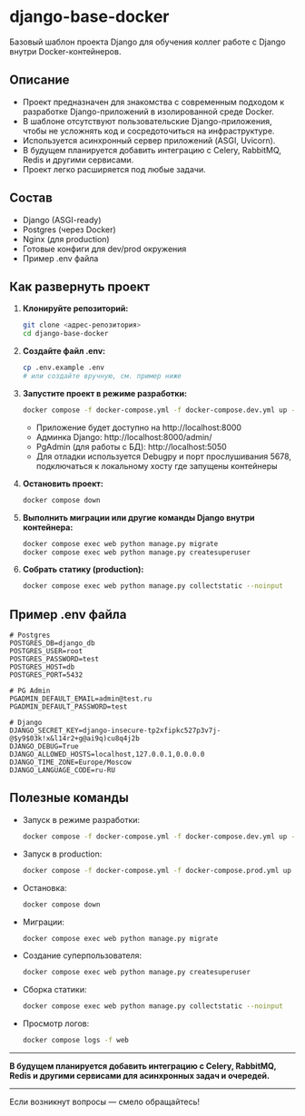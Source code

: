 # django-base-docker

Базовый шаблон проекта Django для обучения коллег работе с Django внутри Docker-контейнеров.

## Описание

- Проект предназначен для знакомства с современным подходом к разработке Django-приложений в изолированной среде Docker.
- В шаблоне отсутствуют пользовательские Django-приложения, чтобы не усложнять код и сосредоточиться на инфраструктуре.
- Используется асинхронный сервер приложений (ASGI, Uvicorn).
- В будущем планируется добавить интеграцию с Celery, RabbitMQ, Redis и другими сервисами.
- Проект легко расширяется под любые задачи.

## Состав
- Django (ASGI-ready)
- Postgres (через Docker)
- Nginx (для production)
- Готовые конфиги для dev/prod окружения
- Пример .env файла

## Как развернуть проект

1. **Клонируйте репозиторий:**
   ```bash
   git clone <адрес-репозитория>
   cd django-base-docker
   ```

2. **Создайте файл .env:**
   ```bash
   cp .env.example .env
   # или создайте вручную, см. пример ниже
   ```

3. **Запустите проект в режиме разработки:**
   ```bash
   docker compose -f docker-compose.yml -f docker-compose.dev.yml up --build
   ```
   - Приложение будет доступно на http://localhost:8000
   - Админка Django: http://localhost:8000/admin/
   - PgAdmin (для работы с БД): http://localhost:5050
   - Для отладки используется Debugpy и порт прослушивания 5678, подключаться к локальному хосту где запущены контейнеры

4. **Остановить проект:**
   ```bash
   docker compose down
   ```

5. **Выполнить миграции или другие команды Django внутри контейнера:**
   ```bash
   docker compose exec web python manage.py migrate
   docker compose exec web python manage.py createsuperuser
   ```

6. **Собрать статику (production):**
   ```bash
   docker compose exec web python manage.py collectstatic --noinput
   ```

## Пример .env файла

```env
# Postgres
POSTGRES_DB=django_db
POSTGRES_USER=root
POSTGRES_PASSWORD=test
POSTGRES_HOST=db
POSTGRES_PORT=5432

# PG Admin
PGADMIN_DEFAULT_EMAIL=admin@test.ru
PGADMIN_DEFAULT_PASSWORD=test

# Django
DJANGO_SECRET_KEY=django-insecure-tp2xfipkc527p3v7j-@$y9$03k!x&l14r2+g@ai9q)cu8q4j2b
DJANGO_DEBUG=True
DJANGO_ALLOWED_HOSTS=localhost,127.0.0.1,0.0.0.0
DJANGO_TIME_ZONE=Europe/Moscow
DJANGO_LANGUAGE_CODE=ru-RU
```

## Полезные команды

- Запуск в режиме разработки:
  ```bash
  docker compose -f docker-compose.yml -f docker-compose.dev.yml up --build
  ```
- Запуск в production:
  ```bash
  docker compose -f docker-compose.yml -f docker-compose.prod.yml up --build
  ```
- Остановка:
  ```bash
  docker compose down
  ```
- Миграции:
  ```bash
  docker compose exec web python manage.py migrate
  ```
- Создание суперпользователя:
  ```bash
  docker compose exec web python manage.py createsuperuser
  ```
- Сборка статики:
  ```bash
  docker compose exec web python manage.py collectstatic --noinput
  ```
- Просмотр логов:
  ```bash
  docker compose logs -f web
  ```

---

**В будущем планируется добавить интеграцию с Celery, RabbitMQ, Redis и другими сервисами для асинхронных задач и очередей.**

---

Если возникнут вопросы — смело обращайтесь!
